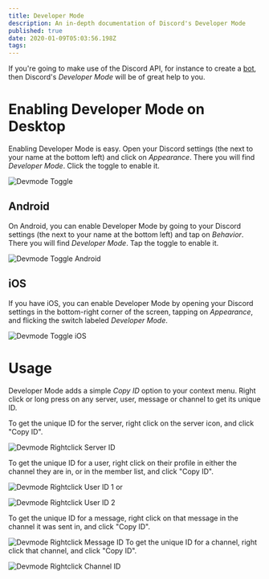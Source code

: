 ```yaml
---
title: Developer Mode
description: An in-depth documentation of Discord's Developer Mode
published: true
date: 2020-01-09T05:03:56.198Z
tags: 
---
```


If you're going to make use of the Discord API, for instance to create a [bot](/bots), then Discord's *Developer Mode* will be of great help to you.

# Enabling Developer Mode on Desktop
Enabling Developer Mode is easy. Open your Discord settings (the <i class="icon-cog"></i> next to your name at the bottom left) and click on *Appearance*. There you will find *Developer Mode*. Click the toggle to enable it.

![Devmode Toggle](https://nobody-loves.me/i/isb4.png)

## Android

On Android, you can enable Developer Mode by going to your Discord settings (the <i class="icon-cog"></i> next to your name at the bottom left) and tap on *Behavior*. There you will find *Developer Mode*. Tap the toggle to enable it.

![Devmode Toggle Android](https://raw.githubusercontent.com/DiscordiaWiki/wiki/master/uploads/developer-mode/devmode-toggle-android.png)

## iOS

If you have iOS, you can enable Developer Mode by opening your Discord settings <i class="icon-cog"></i> in the bottom-right corner of the screen, tapping on *Appearance*, and flicking the switch labeled *Developer Mode*.

![Devmode Toggle iOS](https://cdn.discordapp.com/attachments/617186004327071776/617194493640179732/iOS-DEV-MODE-TOGGLE.png)

# Usage
Developer Mode adds a simple *Copy ID* option to your context menu. Right click or long press on any server, user, message or channel to get its unique ID.

To get the unique ID for the server, right click on the server icon, and click "Copy ID".

![Devmode Rightclick Server ID](https://nobody-loves.me/i/196u.png)

To get the unique ID for a user, right click on their profile in either the channel they are in, or in the member list, and click "Copy ID".

![Devmode Rightclick User ID 1](https://nobody-loves.me/i/n91v.png)
or 

![Devmode Rightclick User ID 2](https://nobody-loves.me/i/sshz.png)

To get the unique ID for a message, right click on that message in the channel it was sent in, and click "Copy ID".

![Devmode Rightclick Message ID](https://nobody-loves.me/i/ubjg.png)
To get the unique ID for a channel, right click that channel, and click "Copy ID". 

![Devmode Rightclick Channel ID](https://nobody-loves.me/i/zjuw.png)